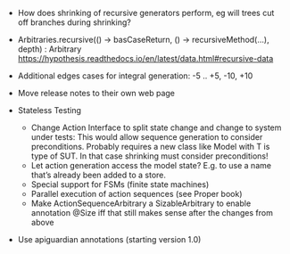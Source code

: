 - How does shrinking of recursive generators perform, eg will trees cut off branches during shrinking?

- Arbitraries.recursive(() -> basCaseReturn, () -> recursiveMethod(…), depth) : Arbitrary<T>
  https://hypothesis.readthedocs.io/en/latest/data.html#recursive-data

- Additional edges cases for integral generation:
  -5 .. +5, -10, +10

- Move release notes to their own web page

- Stateless Testing
    - Change Action Interface to split state change and change to system under tests:
      This would allow sequence generation to consider preconditions.
      Probably requires a new class like Model<T> with T is type of SUT.
      In that case shrinking must consider preconditions!
    - Let action generation access the model state?
      E.g. to use a name that’s already been added to a store.
    - Special support for FSMs (finite state machines)
    - Parallel execution of action sequences (see Proper book)
    - Make ActionSequenceArbitrary a SizableArbitrary to enable annotation @Size
      iff that still makes sense after the changes from above

- Use apiguardian annotations (starting version 1.0)


